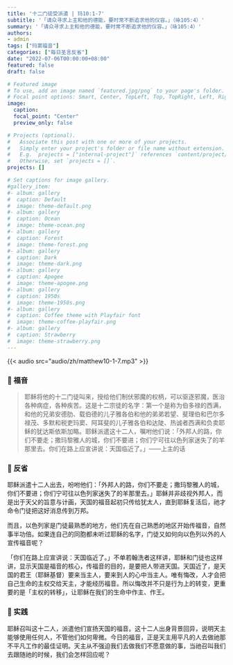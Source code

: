 ```yaml
---
title: '十二门徒受派遣 | 玛10:1-7'
subtitle: '「请众寻求上主和他的德能，要时常不断追求他的仪容。」（咏105:4）'
summary: '「请众寻求上主和他的德能，要时常不断追求他的仪容。」（咏105:4）'
authors:
- admin
tags: ["玛窦福音"]
categories: ["每日圣言反省"]
date: "2022-07-06T00:00:00+08:00"
featured: false
draft: false

# Featured image
# To use, add an image named `featured.jpg/png` to your page's folder.
# Focal point options: Smart, Center, TopLeft, Top, TopRight, Left, Right, BottomLeft, Bottom, BottomRight
image:
  caption:
  focal_point: "Center"
  preview_only: false

# Projects (optional).
#   Associate this post with one or more of your projects.
#   Simply enter your project's folder or file name without extension.
#   E.g. `projects = ["internal-project"]` references `content/project/deep-learning/index.md`.
#   Otherwise, set `projects = []`.
projects: []

# Set captions for image gallery.
#gallery_item:
#- album: gallery
#  caption: Default
#  image: theme-default.png
#- album: gallery
#  caption: Ocean
#  image: theme-ocean.png
#- album: gallery
#  caption: Forest
#  image: theme-forest.png
#- album: gallery
#  caption: Dark
#  image: theme-dark.png
#- album: gallery
#  caption: Apogee
#  image: theme-apogee.png
#- album: gallery
#  caption: 1950s
#  image: theme-1950s.png
#- album: gallery
#  caption: Coffee theme with Playfair font
#  image: theme-coffee-playfair.png
#- album: gallery
#  caption: Strawberry
#  image: theme-strawberry.png
---
```


{{< audio src="audio/zh/matthew10-1-7.mp3" >}}

### :love_letter: 福音
> 耶稣将他的十二门徒叫来，授给他们制伏邪魔的权柄，可以驱逐邪魔，医治各种病症，各种疾苦。这是十二宗徒的名字：第一个是称为伯多禄的西满，和他的兄弟安德肋、载伯德的儿子雅各伯和他的弟弟若望、斐理伯和巴尔多禄茂、多默和税吏玛窦、阿耳斐的儿子雅各伯和达陡、热诚者西满和负卖耶稣的犹达斯依斯加略。耶稣派遣这十二人，嘱咐他们说：「外邦人的路，你们不要走；撒玛黎雅人的城，你们不要进；你们宁可往以色列家迷失了的羊那里去。你们在路上应宣讲说：天国临近了。」——上主的话

### :speech_balloon: 反省
耶稣派遣十二人出去，吩咐他们：「外邦人的路，你们不要走；撒玛黎雅人的城，你们不要进；你们宁可往以色列家迷失了的羊那里去。」耶稣并非歧视外邦人，而是出于天父的旨意与计画，天国的福音起初只传给犹太人，直到耶稣复活后，祂才命令门徒把这好消息传到万邦。

而且，以色列家是门徒最熟悉的地方，他们先在自己熟悉的地区开始传福音，自然事半功倍。如果连自己的同胞都未听过耶稣的名字，门徒又如何向以色列以外的人宣传福音呢？

「你们在路上应宣讲说：天国临近了。」不单若翰洗者这样讲，耶稣和门徒也这样讲，显示天国是福音的核心，传福音的目的，是要把人带进天国。天国近了，是天国的君王（耶稣基督）要来当主人，要来到人的心中当主人。唯有悔改，人才会把自己生命的主权交给天主，才能经历福音。所以悔改并不只是行为上的转变，更重要的是「主权的转移」，让耶稣在我们的生命中作主、作王。

### :runner: 实践
耶稣召叫这十二人，派遣他们宣扬天国的福音。这十二人出身背景回异，说明天主能够使用任何人，不管他们如何卑微。今日的福音，正是天主用平凡的人去做祂那不平凡工作的最佳证明。天主从不强迫我们去做我们不愿意做的事，当祂召叫我们去跟随祂的时候，我们会怎样回应呢？
